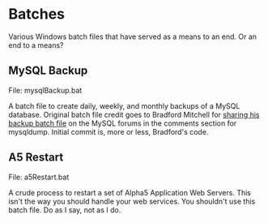 # Batches

Various Windows batch files that have served as a means to an end. Or an end to a means?

## MySQL Backup

File: mysqlBackup.bat

A batch file to create daily, weekly, and monthly backups of a MySQL database. Original batch file credit goes to Bradford Mitchell for [sharing his backup batch file](http://dev.mysql.com/doc/refman/5.5/en/mysqldump.html) on the MySQL forums in the comments section for mysqldump. Initial commit is, more or less, Bradford's code.

## A5 Restart

File: a5Restart.bat

A crude process to restart a set of Alpha5 Application Web Servers. This isn't the way you should handle your web services. You shouldn't use this batch file. Do as I say, not as I do.
